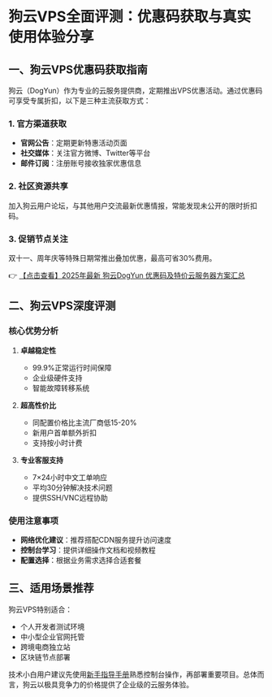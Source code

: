 # 狗云VPS全面评测：优惠码获取与真实使用体验分享

## 一、狗云VPS优惠码获取指南

狗云（DogYun）作为专业的云服务提供商，定期推出VPS优惠活动。通过优惠码可享受专属折扣，以下是三种主流获取方式：

### 1. 官方渠道获取
- **官网公告**：定期更新特惠活动页面
- **社交媒体**：关注官方微博、Twitter等平台
- **邮件订阅**：注册账号接收独家优惠信息

### 2. 社区资源共享
加入狗云用户论坛，与其他用户交流最新优惠情报，常能发现未公开的限时折扣码。

### 3. 促销节点关注
双十一、周年庆等特殊日期常推出叠加优惠，最高可省30%费用。

👉 [【点击查看】2025年最新 狗云DogYun 优惠码及特价云服务器方案汇总](https://bit.ly/DogYun)

## 二、狗云VPS深度评测

### 核心优势分析
1. **卓越稳定性**
   - 99.9%正常运行时间保障
   - 企业级硬件支持
   - 智能故障转移系统

2. **超高性价比**
   - 同配置价格比主流厂商低15-20%
   - 新用户首单额外折扣
   - 支持按小时计费

3. **专业客服支持**
   - 7×24小时中文工单响应
   - 平均30分钟解决技术问题
   - 提供SSH/VNC远程协助

### 使用注意事项
- **网络优化建议**：推荐搭配CDN服务提升访问速度
- **控制台学习**：提供详细操作文档和视频教程
- **配置选择**：根据业务需求选择合适套餐

## 三、适用场景推荐

狗云VPS特别适合：
- 个人开发者测试环境
- 中小型企业官网托管
- 跨境电商独立站
- 区块链节点部署

技术小白用户建议先使用[新手指导手册](https://bit.ly/DogYun)熟悉控制台操作，再部署重要项目。总体而言，狗云以极具竞争力的价格提供了企业级的云服务体验。